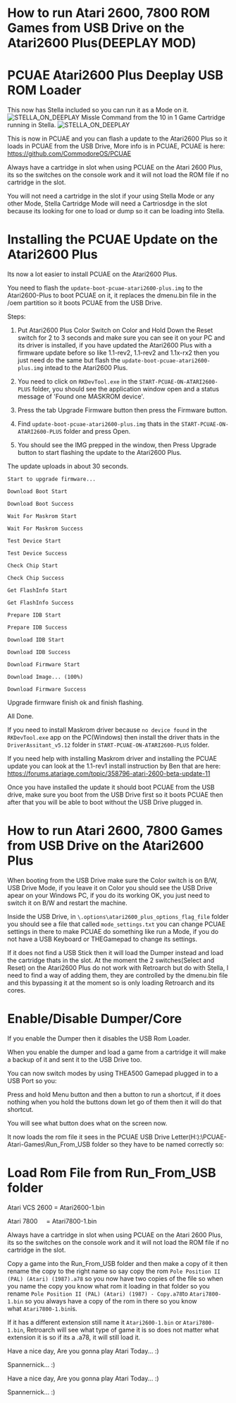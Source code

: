 How to run Atari 2600, 7800 ROM Games from USB Drive on the Atari2600 Plus(DEEPLAY MOD)
===================================================================
PCUAE Atari2600 Plus Deeplay USB ROM Loader
============================================

This now has Stella included so you can run it as a Mode on it.
![STELLA_ON_DEEPLAY](https://i.ibb.co/9VC6nNP/Screenshot-2024-02-11-183918.png)
Missle Command from the 10 in 1 Game Cartridge running in Stella.
![STELLA_ON_DEEPLAY](https://i.ibb.co/m6qXQ6B/Screenshot-2024-02-11-172545.png)


This is now in PCUAE and you can flash a update to the Atari2600 Plus so it loads in PCUAE from the USB Drive, More info is in PCUAE, PCUAE is here: https://github.com/CommodoreOS/PCUAE

Always have a cartridge in slot when using PCUAE on the Atari 2600 Plus, its so the switches on the console work and it will not load the ROM file if no cartridge in the slot.

You will not need a cartridge in the slot if your using Stella Mode or any other Mode, Stella Cartridge Mode will need a Cartriosdge in the slot because its looking for one to load or dump so it can be loading into Stella.


Installing the PCUAE Update on the Atari2600 Plus
==================================================

Its now a lot easier to install PCUAE on the Atari2600 Plus.

You need to flash the `update-boot-pcuae-atari2600-plus.img` to the Atari2600-Plus to boot PCUAE on it, it replaces the dmenu.bin file in the /oem partition so it boots PCUAE from the USB Drive.

Steps:
1. Put Atari2600 Plus Color Switch on Color and Hold Down the Reset switch for 2 to 3 seconds and make sure you can see it on your PC and its driver is installed, if you have updated the Atari2600 Plus with a firmware update before so like 1.1-rev2, 1.1-rev2 and 1.1x-rx2 then you just need do the same but flash the `update-boot-pcuae-atari2600-plus.img` intead to the Atari2600 Plus.

2. You need to click on `RKDevTool.exe` in the `START-PCUAE-ON-ATARI2600-PLUS` folder, you should see the application window open and a status message of 'Found one MASKROM device'.

3. Press the tab Upgrade Firmware button then press the Firmware button.

4. Find `update-boot-pcuae-atari2600-plus.img` thats in the `START-PCUAE-ON-ATARI2600-PLUS` folder and press Open.

5. You should see the IMG prepped in the window, then Press Upgrade button to start flashing the update to the Atari2600 Plus.

The update uploads in about 30 seconds. 

`Start to upgrade firmware...`

`Download Boot Start`

`Download Boot Success`

`Wait For Maskrom Start`

`Wait For Maskrom Success`

`Test Device Start`

`Test Device Success`

`Check Chip Start`

`Check Chip Success`

`Get FlashInfo Start`

`Get FlashInfo Success`

`Prepare IDB Start`

`Prepare IDB Success`

`Download IDB Start`

`Download IDB Success`

`Download Firmware Start`

`Download Image... (100%)`

`Download Firmware Success`


Upgrade firmware finish ok and finish flashing.

All Done.

If you need to install Maskrom driver because `no device found` in the `RKDevTool.exe` app on the PC(Windows) then install the driver thats in the `DriverAssitant_v5.12` folder in `START-PCUAE-ON-ATARI2600-PLUS` folder.

If you need help with installing Maskrom driver and installing the PCUAE update you can look at the 1.1-rev1 install instruction by Ben that are here: https://forums.atariage.com/topic/358796-atari-2600-beta-update-11

Once you have installed the update it should boot PCUAE from the USB drive, make sure you boot from the USB Drive first so it boots PCUAE then after that you will be able to boot without the USB Drive plugged in.


How to run Atari 2600, 7800 Games from USB Drive on the Atari2600 Plus
=======================================================================


When booting from the USB Drive make sure the Color switch is on B/W, USB Drive Mode, if you leave it on Color you should see the USB Drive apear on your Windows PC, if you do its working OK, you just need to switch it on B/W and restart the machine.

Inside the USB Drive, in  `\.options\atari2600_plus_options_flag_file` folder you should see a file that called `mode_settings.txt` you can change PCUAE settings in there to make PCUAE do something like run a Mode, if you do not have a USB Keyboard or THEGamepad to change its settings.

If it does not find a USB Stick then it will load the Dumper instead and load the cartridge thats in the slot.
At the moment the 2 switches(Select and Reset) on the Atari2600 Plus do not work with Retroarch but do with Stella, I need to find a way of adding them, they are controlled by the dmenu.bin file and this bypassing it at the moment so is only loading Retroarch and its cores.

Enable/Disable Dumper/Core
===========================

If you enable the Dumper then it disables the USB Rom Loader.

When you enable the dumper and load a game from a cartridge it will make a backup of it and sent it to the USB Drive too.

You can now switch modes by using THEA500 Gamepad plugged in to a USB Port so you:

Press and hold Menu button and then a button to run a shortcut, if it does nothing when you hold the buttons down let go of them then it will do that shortcut.

You will see what button does what on the screen now.

It now loads the rom file it sees in the PCUAE USB Drive Letter(H:):\PCUAE-Atari-Games\Run_From_USB folder so they have to be named correctly so:

Load Rom File from Run_From_USB folder
======================================

Atari VCS 2600 = Atari2600-1.bin

Atari 7800     = Atari7800-1.bin

Always have a cartridge in slot when using PCUAE on the Atari 2600 Plus, its so the switches on the console work and it will not load the ROM file if no cartridge in the slot.

Copy a game into the Run_From_USB folder and then make a copy of it then rename the copy to the right name so say copy the rom `Pole Position II (PAL) (Atari) (1987).a78` so you now have two copies of the file so when you name the copy you know what rom it loading in that folder so you rename `Pole Position II (PAL) (Atari) (1987) - Copy.a78`to `Atari7800-1.bin`
so you always have a copy of the rom in there so you know what `Atari7800-1.bin`is.
 
If it has a different extension still name it `Atari2600-1.bin` or `Atari7800-1.bin`, Retroarch will see what type of game it is so does not matter what extension it is so if its a .a78, it will still load it.
 
Have a nice day, Are you gonna play Atari Today... :)

Spannernick... :)

Have a nice day, Are you gonna play Atari Today... :)

Spannernick... :)
